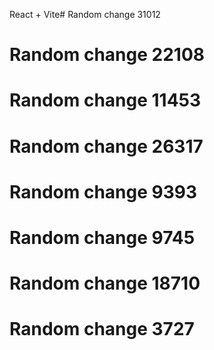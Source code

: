 React + Vite# Random change 31012
# Random change 22108
# Random change 11453
# Random change 26317
# Random change 9393
# Random change 9745
# Random change 18710
# Random change 3727
